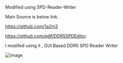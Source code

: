 Modified using SPD-Reader-Writer

Main Source is below link.

https://github.com/1a2m3 

https://github.com/edlf/DDR5SPDEditor


I modifed using it , GUI Based DDR5 SPD Reader Writer

![image](https://github.com/user-attachments/assets/5fb5bac0-cbe9-4922-83ef-fe9a0ad5f683)
